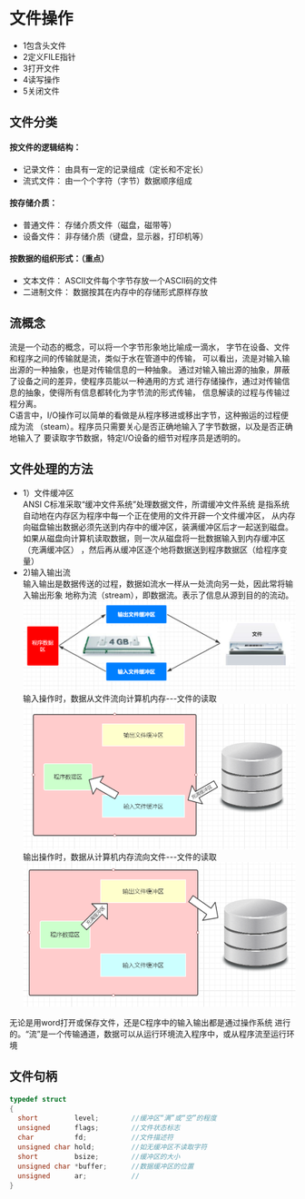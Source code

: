 # 文件操作
- 1包含头文件
- 2定义FILE指针
- 3打开文件
- 4读写操作
- 5关闭文件

## 文件分类
#### 按文件的逻辑结构：
- 记录文件： 由具有一定的记录组成（定长和不定长）
- 流式文件： 由一个个字符（字节）数据顺序组成
#### 按存储介质：
- 普通文件： 存储介质文件（磁盘，磁带等）
- 设备文件： 非存储介质（键盘，显示器，打印机等）
#### 按数据的组织形式：（重点）
- 文本文件： ASCII文件每个字节存放一个ASCII码的文件
- 二进制文件： 数据按其在内存中的存储形式原样存放
## 流概念
流是一个动态的概念，可以将一个字节形象地比喻成一滴水，
字节在设备、文件和程序之间的传输就是流，类似于水在管道中的传输，
可以看出，流是对输入输出源的一种抽象，也是对传输信息的一种抽象。
通过对输入输出源的抽象，屏蔽了设备之间的差异，使程序员能以一种通用的方式
进行存储操作，通过对传输信息的抽象，使得所有信息都转化为字节流的形式传输，
信息解读的过程与传输过程分离。<br>
C语言中，I/O操作可以简单的看做是从程序移进或移出字节，这种搬运的过程便成为流
（steam）。程序员只需要关心是否正确地输入了字节数据，以及是否正确地输入了
要读取字节数据，特定I/O设备的细节对程序员是透明的。<br>

## 文件处理的方法
- 1）文件缓冲区<br>
ANSI C标准采取“缓冲文件系统”处理数据文件，所谓缓冲文件系统
是指系统自动地在内存区为程序中每一个正在使用的文件开辟一个文件缓冲区，
从内存向磁盘输出数据必须先送到内存中的缓冲区，装满缓冲区后才一起送到磁盘。
如果从磁盘向计算机读取数据，则一次从磁盘将一批数据输入到内存缓冲区（充满缓冲区）
，然后再从缓冲区逐个地将数据送到程序数据区（给程序变量）<br>
- 2)输入输出流<br>
输入输出是数据传送的过程，数据如流水一样从一处流向另一处，因此常将输入输出形象
地称为流（stream），即数据流。表示了信息从源到目的的流动。<br>
![](img/4.1.png)<br>
输入操作时，数据从文件流向计算机内存---文件的读取<br>
![](img/4.2.png)<br>
输出操作时，数据从计算机内存流向文件---文件的读取<br>
![](img/4.3.png)<br>

无论是用word打开或保存文件，还是C程序中的输入输出都是通过操作系统
进行的。“流”是一个传输通道，数据可以从运行环境流入程序中，或从程序流至运行环境<br>

## 文件句柄
```C
typedef struct
{
  short         level;        //缓冲区“满”或“空”的程度
  unsigned      flags;        //文件状态标志
  char          fd;           //文件描述符
  unsigned char hold;         //如无缓冲区不读取字符
  short         bsize;        //缓冲区的大小
  unsigned char *buffer;      //数据缓冲区的位置
  unsigned      ar;           //
}
```
